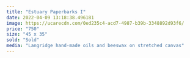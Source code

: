 ```yaml
---
title: "Estuary Paperbarks I"
date: 2022-04-09 13:18:38.496181
image: https://ucarecdn.com/0ed235c4-acd7-4987-b39b-3348892d93f6/
price: "750"
size: "45 x 35"
sold: "Sold"
media: "Langridge hand-made oils and beeswax on stretched canvas"
---
```


